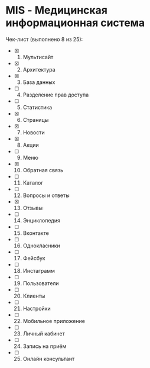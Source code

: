 # MIS - Медицинская информационная система

 Чек-лист (выполнено 8 из 25):
- [x] 1. Мультисайт
- [x] 2. Архитектура
- [x] 3. База данных
- [ ] 4. Разделение прав доступа
- [ ] 5. Статистика
- [x] 6. Страницы
- [x] 7. Новости
- [x] 8. Акции
- [ ] 9. Меню
- [x] 10. Обратная связь
- [ ] 11. Каталог
- [ ] 12. Вопросы и ответы
- [x] 13. Отзывы
- [ ] 14. Энциклопедия
- [ ] 15. Вконтакте
- [ ] 16. Однокласники
- [ ] 17. Фейсбук
- [ ] 18. Инстаграмм
- [ ] 19. Пользователи
- [ ] 20. Клиенты
- [ ] 21. Настройки
- [ ] 22. Мобильное приложение
- [ ] 23. Личный кабинет
- [ ] 24. Запись на приём
- [ ] 25. Онлайн консультант